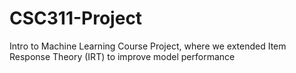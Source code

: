 # CSC311-Project
Intro to Machine Learning Course Project, where we extended Item Response Theory (IRT) to improve model performance
